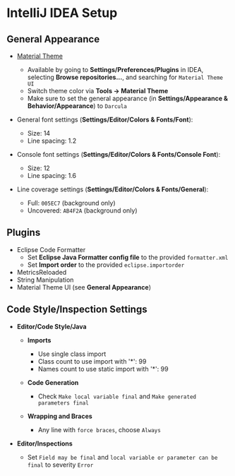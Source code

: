 # IntelliJ IDEA Setup

## General Appearance
- [Material Theme](https://github.com/ChrisRM/material-theme-jetbrains)
	- Available by going to **Settings/Preferences/Plugins** in IDEA, selecting **Browse repositories...**, and searching for `Material Theme UI`
	- Switch theme color via **Tools -> Material Theme**
	- Make sure to set the general appearance (in **Settings/Appearance & Behavior/Appearance**) to `Darcula`

- General font settings (**Settings/Editor/Colors & Fonts/Font**):
	- Size: 14
	- Line spacing: 1.2

- Console font settings (**Settings/Editor/Colors & Fonts/Console Font**):
	- Size: 12
	- Line spacing: 1.6

- Line coverage settings (**Settings/Editor/Colors & Fonts/General**):
	- Full: `005EC7` (background only)
	- Uncovered: `AB4F2A` (background only)

## Plugins

- Eclipse Code Formatter
    - Set **Eclipse Java Formatter config file** to the provided `formatter.xml`
    - Set **Import order** to the provided `eclipse.importorder`
- MetricsReloaded
- String Manipulation
- Material Theme UI (see **General Appearance**)

## Code Style/Inspection Settings

- **Editor/Code Style/Java**
    - **Imports**
        - Use single class import
        - Class count to use import with '*': 99
        - Names count to use static import with '*': 99

    - **Code Generation**
        - Check `Make local variable final` and `Make generated parameters final`

    - **Wrapping and Braces**
        - Any line with `force braces`, choose `Always`

- **Editor/Inspections**
    - Set `Field may be final` and `local variable or parameter can be final` to severity `Error`